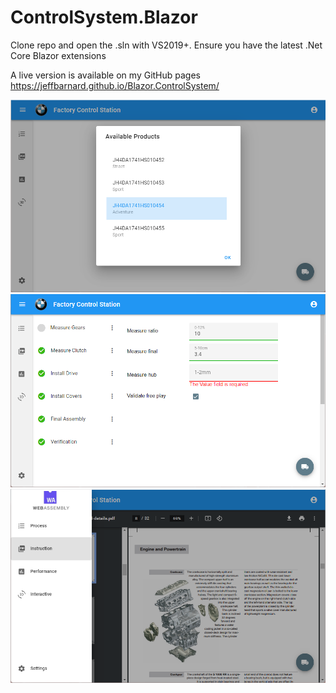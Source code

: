 # ControlSystem.Blazor

Clone repo and open the .sln with VS2019+. Ensure you have the latest .Net Core Blazor extensions

A live version is available on my GitHub pages https://jeffbarnard.github.io/Blazor.ControlSystem/

![plot](./docs/Factory1.png)
![plot](./docs/Factory2.png)
![plot](./docs/Factory3.png)

